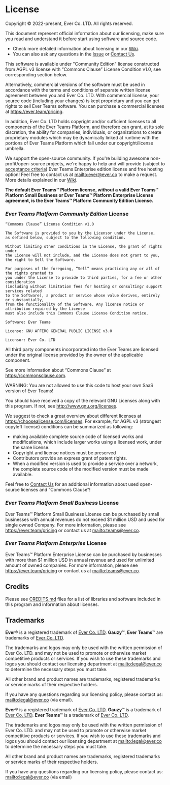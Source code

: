 # License

Copyright © 2022-present, Ever Co. LTD. All rights reserved.

This document represent official information about our licensing, make sure you read and understand it before start using software and source code.

- Check more detailed information about licensing in our [Wiki](https://github.com/ever-co/ever-teams/wiki/Licensing).
- You can also ask any questions in the [Issue](https://github.com/ever-co/ever-teams/issues/TODO) or [Contact Us](https://github.com/ever-co/ever-teams#contact-us).

This software is available under "Community Edition" license constructed from AGPL v3 license with “Commons Clause” License Condition v1.0, see corresponding section below.

Alternatively, commercial versions of the software must be used in accordance with the terms and conditions of separate written license agreement between you and Ever Co. LTD. With commercial license, your source code (including your changes) is kept proprietary and you can get rights to sell Ever Teams software. You can purchase a commercial licenses at <https://ever.team/pricing>.

In addition, Ever Co. LTD holds copyright and/or sufficient licenses to all components of the Ever Teams Platform, and therefore can grant, at its sole discretion, the ability for companies, individuals, or organizations to create proprietary modules which may be dynamically linked at runtime with the portions of Ever Teams Platform which fall under our copyright/license umbrella.

We support the open-source community. If you're building awesome non-profit/open-source projects, we're happy to help and will provide (subject to [acceptance criteria](https://github.com/ever-co/ever-gauzy/wiki/Free-license-and-hosting-for-Non-profit-and-Open-Source-projects)) Ever Teams Enterprise edition license and free hosting option! Feel free to contact us at <mailto:ever@ever.co> to make a request. More details explained in our [Wiki](https://github.com/ever-co/ever-gauzy/wiki/Free-license-and-hosting-for-Non-profit-and-Open-Source-projects).

**The default Ever Teams™ Platform license, without a valid Ever Teams™ Platform Small Business or Ever Teams™ Platform Enterprise License agreement, is the Ever Teams™ Platform Community Edition License.**

### _Ever Teams Platform Community Edition_ License

```
“Commons Clause” License Condition v1.0

The Software is provided to you by the Licensor under the License,
as defined below, subject to the following condition.

Without limiting other conditions in the License, the grant of rights under
the License will not include, and the License does not grant to you,
the right to Sell the Software.

For purposes of the foregoing, “Sell” means practicing any or all of the rights granted to
you under the License to provide to third parties, for a fee or other consideration
(including without limitation fees for hosting or consulting/ support services related
to the Software), a product or service whose value derives, entirely or substantially,
from the functionality of the Software. Any license notice or attribution required by the License
must also include this Commons Clause License Condition notice.

Software: Ever Teams

License: GNU AFFERO GENERAL PUBLIC LICENSE v3.0

Licensor: Ever Co. LTD
```

All third party components incorporated into the Ever Teams are licensed under
the original license provided by the owner of the applicable component.

See more information about “Commons Clause” at <https://commonsclause.com>.

WARNING: You are not allowed to use this code to host your own SaaS version of Ever Teams!

You should have received a copy of the relevant GNU Licenses along with this program. If not, see <http://www.gnu.org/licenses>.

We suggest to check a great overview about different licenses at <https://choosealicense.com/licenses>.
For example, for AGPL v3 (strongest copyleft license) conditions can be summarized as following:

- making available complete source code of licensed works and modifications, which include larger works using a licensed work, under the same license.
- Copyright and license notices must be preserved
- Contributors provide an express grant of patent rights.
- When a modified version is used to provide a service over a network, the complete source code of the modified version must be made available.

Feel free to [Contact Us](https://github.com/ever-co/ever-teams#contact-us) for an additional information about used open-source licenses and “Commons Clause”!

### _Ever Teams Platform Small Business_ License

Ever Teams™ Platform Small Business License can be purchased by small businesses with annual revenues do not exceed $1 million USD and used for single owned Company. For more information, please see <https://ever.team/pricing> or contact us at <mailto:teams@ever.co>.

### _Ever Teams Platform Enterprise_ License

Ever Teams™ Platform Enterprise License can be purchased by businesses with more than $1 million USD in annual revenue and used for unlimited amount of owned companies. For more information, please see <https://ever.team/pricing> or contact us at <mailto:teams@ever.co>.

## Credits

Please see [CREDITS.md](CREDITS.md) files for a list of libraries and software included in this program and information about licenses.

## Trademarks

**Ever**® is a registered trademark of [Ever Co. LTD](https://ever.co).
**Gauzy**™, **Ever Teams**™ are trademarks of [Ever Co. LTD](https://ever.co).

The trademarks and logos may only be used with the written permission of Ever Co. LTD. and may not be used to promote or otherwise market competitive products or services. If you wish to use these trademarks and logos you should contact our licensing department at <mailto:legal@ever.co> to determine the necessary steps you must take.

All other brand and product names are trademarks, registered trademarks or service marks of their respective holders.

If you have any questions regarding our licensing policy, please contact us: <mailto:legal@ever.co> (via email).

**Ever**® is a registered trademark of [Ever Co. LTD](https://ever.co).
**Gauzy**™ is a trademark of [Ever Co. LTD](https://ever.co).
**Ever Teams**™ is a trademark of [Ever Co. LTD](https://ever.co).

The trademarks and logos may only be used with the written permission of Ever Co. LTD. and may not be used to promote or otherwise market competitive products or services. If you wish to use these trademarks and logos you should contact our licensing department at <mailto:legal@ever.co> to determine the necessary steps you must take.

All other brand and product names are trademarks, registered trademarks or service marks of their respective holders.

If you have any questions regarding our licensing policy, please contact us: <mailto:legal@ever.co> (via email)

